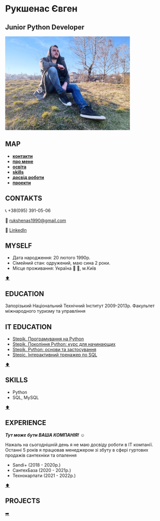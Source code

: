  # **Рукшенас Євген** 
## **Junior Python Developer**
<img src="https://github.com/IamGOOD20/IamGOOD20/blob/main/RE.jpeg.jpg" width = 400px>

## **MAP**
- [**контакти**](#contakts)
- [**про мене**](#myself)
- [**освіта**](#education)
- [**skills**](#skills)
- [**досвід роботи**](#experience)
- [**проекти**](#projects)


## **CONTAKTS**
📞 +38(095) 391-05-06

:incoming_envelope: rukshenas1990@gmail.com

💬  [LinkedIn](https://www.linkedin.com/in/%D0%B5%D0%B2%D0%B3%D0%B5%D0%BD%D0%B8%D0%B9-%D1%80%D1%83%D0%BA%D1%88%D0%B5%D0%BD%D0%B0%D1%81-571a70225/?lipi=urn%3Ali%3Apage%3Ad_flagship3_company%3BLvevOYwOR%2F24lexUTszMDQ%3D%3D)


## **MYSELF**
- Дата народження: 20 лютого 1990р.
- Сімейний стан: одружений, маю сина 2 роки.
- Місце проживання: Україна :blue_heart: :yellow_heart:, м.Київ 

[:arrow_up:](#map)


## **EDUCATION**
<p> Запорізький Національний Технічний Інститут 2009-2013р. 
Факультет міжнародного туризму та управління </p>


## **IT EDUCATION**
- [Stepik. Програмування на Python](https://stepik.org/course/67/syllabus)
- [Stepik. Покоління Python: курс для начинающих](https://stepik.org/course/58852/info)
- [Stepik. Python: основи та застосування](https://stepik.org/course/512/info)
- [Stepic. Інтерактивний тренажер по SQL](https://stepik.org/course/63054/syllabus)

[:arrow_up:](#map)


## **SKILLS**
- Python
- SQL, MySQL

[:arrow_up:](#map)


## **EXPERIENCE**
***Тут може бути ВАША КОМПАНІЯ!*** :relaxed:

Нажаль на сьогоднішній день я не маю досвіду роботи в IT компанії. 
Останні 5 років я працював менеджером зі збуту в сфері гуртових продажів сантехніки та опалення
- Sandi+ (2018 - 2020р.)
- СантехБаза (2020 - 2021р.)
- Технокарпати (2021 - 2022р.)

[:arrow_up:](#map)

## **PROJECTS**
[:arrow_right:](https://github.com/IamGOOD20?tab=repositories)
